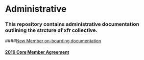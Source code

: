 # Administrative

### This repository contains administrative documentation outlining the strcture of xfr collective. 

####[New Member on-boarding documentation](https://github.com/XFRCollective/Administrative/blob/master/MembershipOnboardingInternalChecklist.md)
#### [2016 Core Member Agreement](https://github.com/XFRCollective/Administrative/blob/master/2016_CoreMemberAgreement.md)